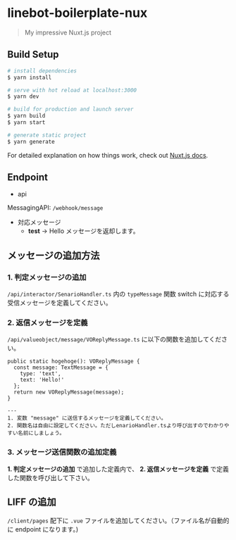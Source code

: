 # linebot-boilerplate-nux

> My impressive Nuxt.js project

## Build Setup

```bash
# install dependencies
$ yarn install

# serve with hot reload at localhost:3000
$ yarn dev

# build for production and launch server
$ yarn build
$ yarn start

# generate static project
$ yarn generate
```

For detailed explanation on how things work, check out [Nuxt.js docs](https://nuxtjs.org).

## Endpoint

-   api

MessagingAPI: `/webhook/message`

-   対応メッセージ
    -   **test** -> Hello メッセージを返却します。

## メッセージの追加方法

### 1. 判定メッセージの追加

`/api/interactor/SenarioHandler.ts` 内の `typeMessage` 関数 switch に対応する受信メッセージを定義してください。

### 2. 返信メッセージを定義

`/api/valueobject/message/VOReplyMessage.ts` に以下の関数を追加してください。

```
public static hogehoge(): VOReplyMessage {
  const message: TextMessage = {
    type: 'text',
    text: 'Hello!'
  };
  return new VOReplyMessage(message);
}

---
1. 変数 "message" に送信するメッセージを定義してください。
2. 関数名は自由に設定してください。ただしenarioHandler.tsより呼び出すのでわかりやすい名前にしましょう。
```

### 3. メッセージ送信関数の追加定義

**1. 判定メッセージの追加** で追加した定義内で、 **2. 返信メッセージを定義** で定義した関数を呼び出して下さい。

## LIFF の追加

`/client/pages` 配下に `.vue` ファイルを追加してください。（ファイル名が自動的に endpoint になります。)
